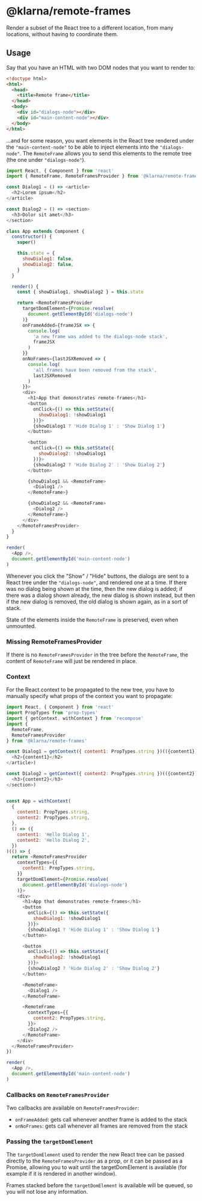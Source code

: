 # @klarna/remote-frames

Render a subset of the React tree to a different location, from many locations, without having to coordinate them.

## Usage

Say that you have an HTML with two DOM nodes that you want to render to:

```html
<!doctype html>
<html>
  <head>
    <title>Remote frame</title>
  </head>
  <body>
    <div id="dialogs-node"></div>
    <div id="main-content-node"></div>
  </body>
</html>
```

…and for some reason, you want elements in the React tree rendered under the `"main-content-node"` to be able to inject elements into the `"dialogs-node"`. The `RemoteFrame` allows you to send this elements to the remote tree (the one under `"dialogs-node"`).

```js
import React, { Component } from 'react'
import { RemoteFrame, RemoteFramesProvider } from '@klarna/remote-frames'

const Dialog1 = () => <article>
  <h2>Lorem ipsum</h2>
</article>

const Dialog2 = () => <section>
  <h3>Dolor sit amet</h3>
</section>

class App extends Component {
  constructor() {
    super()

    this.state = {
      showDialog1: false,
      showDialog2: false,
    }
  }

  render() {
    const { showDialog1, showDialog2 } = this.state

    return <RemoteFramesProvider
      targetDomElement={Promise.resolve(
        document.getElementById('dialogs-node')
      )}
      onFrameAdded={frameJSX => {
        console.log(
          'a new frame was added to the dialogs-node stack',
          frameJSX
        )
      }}
      onNoFrames={lastJSXRemoved => {
        console.log(
          'all frames have been removed from the stack',
          lastJSXRemoved
        )
      }}>
      <div>
        <h1>App that demonstrates remote-frames</h1>
        <button
          onClick={() => this.setState({
            showDialog1: !showDialog1
          })}>
          {showDialog1 ? 'Hide Dialog 1' : 'Show Dialog 1'}
        </button>

        <button
          onClick={() => this.setState({
            showDialog2: !showDialog1
          })}>
          {showDialog2 ? 'Hide Dialog 2' : 'Show Dialog 2'}
        </button>

        {showDialog1 && <RemoteFrame>
          <Dialog1 />
        </RemoteFrame>}

        {showDialog2 && <RemoteFrame>
          <Dialog2 />
        </RemoteFrame>}
      </div>
    </RemoteFramesProvider>
  }
}

render(
  <App />,
  document.getElementById('main-content-node')
)
```

Whenever you click the "Show" / "Hide" buttons, the dialogs are sent to a React tree under the `"dialogs-node"`, and rendered one at a time. If there was no dialog being shown at the time, then the new dialog is added; if there was a dialog shown already, the new dialog is shown instead, but then if the new dialog is removed, the old dialog is shown again, as in a sort of stack.

State of the elements inside the `RemoteFrame` is preserved, even when unmounted.

### Missing RemoteFramesProvider

If there is no `RemoteFramesProvider` in the tree before the `RemoteFrame`, the content of `RemoteFrame` will just be rendered in place.

### Context

For the React.context to be propagated to the new tree, you have to manually specify what props of the context you want to propagate:

```js
import React, { Component } from 'react'
import PropTypes from 'prop-types'
import { getContext, withContext } from 'recompose'
import {
  RemoteFrame,
  RemoteFramesProvider
} from '@klarna/remote-frames'

const Dialog1 = getContext({ content1: PropTypes.string })(({content1}) => <article>
  <h2>{content1}</h2>
</article>)

const Dialog2 = getContext({ content2: PropTypes.string })(({content2}) => <section>
  <h3>{content2}</h3>
</section>)


const App = withContext(
  {
    content1: PropTypes.string,
    content2: PropTypes.string,
  },
  () => ({
    content1: 'Hello Dialog 1',
    content2: 'Hello Dialog 2',
  })
)(() => {
  return <RemoteFramesProvider
    contextTypes={{
      content1: PropTypes.string,
    }}
    targetDomElement={Promise.resolve(
      document.getElementById('dialogs-node')
    )}>
    <div>
      <h1>App that demonstrates remote-frames</h1>
      <button
        onClick={() => this.setState({
          showDialog1: !showDialog1
        })}>
        {showDialog1 ? 'Hide Dialog 1' : 'Show Dialog 1'}
      </button>

      <button
        onClick={() => this.setState({
          showDialog2: !showDialog1
        })}>
        {showDialog2 ? 'Hide Dialog 2' : 'Show Dialog 2'}
      </button>

      <RemoteFrame>
        <Dialog1 />
      </RemoteFrame>

      <RemoteFrame
        contextTypes={{
          content2: PropTypes.string,
        }}>
        <Dialog2 />
      </RemoteFrame>
    </div>
  </RemoteFramesProvider>
})

render(
  <App />,
  document.getElementById('main-content-node')
)
```

### Callbacks on `RemoteFramesProvider`

Two callbacks are available on `RemoteFramesProvider`:

- `onFrameAdded`: gets call whenever another frame is added to the stack
- `onNoFrames`: gets call whenever all frames are removed from the stack

### Passing the `targetDomElement`

The `targetDomElement` used to render the new React tree can be passed directly to the `RemoteFramesProvider` as a prop, or it can be passed as a Promise, allowing you to wait until the targetDomElement is available (for example if it is rendered in another window).

Frames stacked before the `targetDomElement` is available will be queued, so you will not lose any information.
